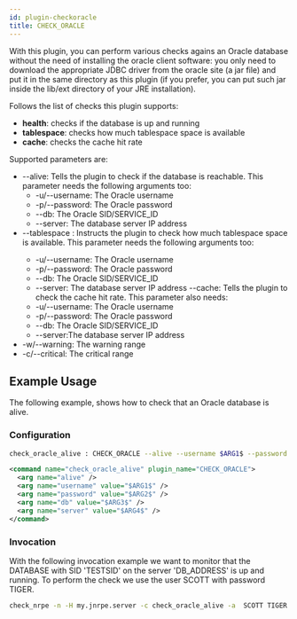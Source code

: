 ```yaml
---
id: plugin-checkoracle
title: CHECK_ORACLE
---
```


With this plugin, you can perform various checks agains an Oracle database without the need of installing the oracle client software: you only need to download the appropriate JDBC driver from the oracle site (a jar file) and put it in the same directory as this plugin (if you prefer, you can put such jar inside the lib/ext directory of your JRE installation).

Follows the list of checks this plugin supports:

* **health**: checks if the database is up and running
* **tablespace**: checks how much tablespace space is available
* **cache**: checks the cache hit rate

Supported parameters are:

* --alive: Tells the plugin to check if the database is reachable. This parameter needs the following arguments too:
  * -u/--username: The Oracle username
  * -p/--password: The Oracle password
  * --db: The Oracle SID/SERVICE_ID
  * --server: The database server IP address
* --tablespace <tablespace name> : Instructs the plugin to check how much tablespace space is available. This parameter needs the following arguments too:
  * -u/--username: The Oracle username
  * -p/--password: The Oracle password
  * --db: The Oracle SID/SERVICE_ID
  * --server: The database server IP address
--cache: Tells the plugin to check the cache hit rate. This parameter also needs:
  * -u/--username: The Oracle username
  * -p/--password: The Oracle password
  * --db: The Oracle SID/SERVICE_ID
  * --server:The database server IP address
* -w/--warning: The warning range
* -c/--critical: The critical range

## Example Usage
The following example, shows how to check that an Oracle database is alive.

### Configuration

<!--DOCUSAURUS_CODE_TABS-->
<!-- INI -->
```bash
check_oracle_alive : CHECK_ORACLE --alive --username $ARG1$ --password $ARG2$ --db $ARG3$  --server $ARG4$
```
<!-- XML -->
```xml
<command name="check_oracle_alive" plugin_name="CHECK_ORACLE">  
  <arg name="alive" />
  <arg name="username" value="$ARG1$" />
  <arg name="password" value="$ARG2$" />
  <arg name="db" value="$ARG3$" />
  <arg name="server" value="$ARG4$" /> 
</command>
```
<!--END_DOCUSAURUS_CODE_TABS-->

### Invocation
With the following invocation example we want to monitor that the DATABASE with SID 'TESTSID' on the server 'DB_ADDRESS' 
is up and running. To perform the check we use the user SCOTT with password TIGER.

```bash
check_nrpe -n -H my.jnrpe.server -c check_oracle_alive -a  SCOTT TIGER TESTSID DB_ADDRESS
```
